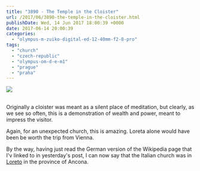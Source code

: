 ```yaml
---
title: "3890 - The Temple in the Cloister"
url: /2017/06/3890-the-temple-in-the-cloister.html
publishDate: Wed, 14 Jun 2017 18:00:39 +0000
date: 2017-06-14 20:00:39
categories: 
  - "olympus-m-zuiko-digital-ed-12-40mm-f2-8-pro"
tags: 
  - "church"
  - "czech-republic"
  - "olympus-om-d-e-m1"
  - "prague"
  - "praha"
---
```

<div class="container">
<div class="center"><a target="_blank" href="https://d25zfm9zpd7gm5.cloudfront.net/1200x1200/2016/20161025_131811_lr.jpg"><img class="webfeedsFeaturedVisual" src="https://d25zfm9zpd7gm5.cloudfront.net/0600x0600/2016/20161025_131811_lr.jpg" /></a></div>
</div>
<br />

<a target="_blank" href="https://d25zfm9zpd7gm5.cloudfront.net/1200x1200/2016/20161025_131737_lr.jpg"><img style="margin: 0pt 10px 0pt 0px; float: left;" src="https://d25zfm9zpd7gm5.cloudfront.net/0150x0150/2016/20161025_131737_lr.jpg" alt="" border="0" /></a> Originally a cloister was meant as a silent place of meditation, but clearly, as we see so often, this is a demonstration of wealth and power, meant to impress the visitor.

Again, for an unexpected church, this is amazing. Loreta alone would have been be worth the trip from Vienna.

By the way, having just read the German version of the Wikipedia page that I'v linked to in yesterday's post, I can now say that the Italian church was in <a href="https://en.wikipedia.org/wiki/Loreto,_Marche" target="_blank">Loreto</a> in the province of Ancona.
